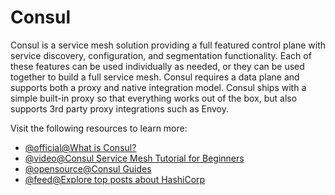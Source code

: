 # Consul

Consul is a service mesh solution providing a full featured control plane with service discovery, configuration, and segmentation functionality. Each of these features can be used individually as needed, or they can be used together to build a full service mesh. Consul requires a data plane and supports both a proxy and native integration model. Consul ships with a simple built-in proxy so that everything works out of the box, but also supports 3rd party proxy integrations such as Envoy.

Visit the following resources to learn more:

- [@official@What is Consul?](https://www.consul.io/docs/intro)
- [@video@Consul Service Mesh Tutorial for Beginners](https://www.youtube.com/watch?v=s3I1kKKfjtQ)
- [@opensource@Consul Guides](https://github.com/hashicorp/consul-guides)
- [@feed@Explore top posts about HashiCorp](https://app.daily.dev/tags/hashicorp?ref=roadmapsh)
